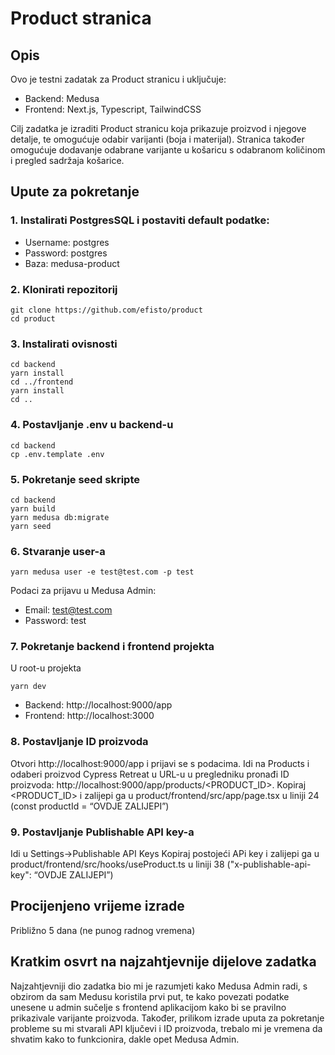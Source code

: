 # Product stranica

## Opis
Ovo je testni zadatak za Product stranicu i uključuje: 
  - Backend: Medusa 
  - Frontend: Next.js, Typescript, TailwindCSS 

Cilj zadatka je izraditi Product stranicu koja prikazuje proizvod 
i njegove detalje, te omogućuje odabir varijanti (boja i materijal).
Stranica također omogućuje dodavanje odabrane varijante u košaricu 
s odabranom količinom i pregled sadržaja košarice. 

## Upute za pokretanje

### 1. Instalirati PostgresSQL i postaviti default podatke: 
  - Username: postgres 
  - Password: postgres
  - Baza: medusa-product 

### 2. Klonirati repozitorij 
```
git clone https://github.com/efisto/product 
cd product
```
### 3. Instalirati ovisnosti 
```
cd backend 
yarn install 
cd ../frontend
yarn install 
cd .. 
```
### 4. Postavljanje .env u backend-u 
```
cd backend
cp .env.template .env
```
### 5. Pokretanje seed skripte
```
cd backend
yarn build
yarn medusa db:migrate
yarn seed
```
### 6. Stvaranje user-a
```
yarn medusa user -e test@test.com -p test
```
Podaci za prijavu u Medusa Admin:
  - Email: test@test.com
  - Password: test
  
### 7. Pokretanje backend i frontend projekta 
U root-u projekta
```
yarn dev
```
- Backend: http://localhost:9000/app
- Frontend: http://localhost:3000
### 8. Postavljanje ID proizvoda
Otvori http://localhost:9000/app i prijavi se s podacima.
Idi na Products i odaberi proizvod Cypress Retreat u URL-u u pregledniku pronađi ID proizvoda: http://localhost:9000/app/products/<PRODUCT_ID>. Kopiraj <PRODUCT_ID> i zalijepi ga u product/frontend/src/app/page.tsx u liniji 24 (const productId = “OVDJE ZALIJEPI”)

### 9. Postavljanje Publishable API key-a
Idi u Settings->Publishable API Keys
Kopiraj postojeći APi key i zalijepi ga u product/frontend/src/hooks/useProduct.ts u liniji 38 ("x-publishable-api-key": “OVDJE ZALIJEPI”)

## Procijenjeno vrijeme izrade
Približno 5 dana (ne punog radnog vremena)

## Kratkim osvrt na najzahtjevnije dijelove zadatka
Najzahtjevniji dio zadatka bio mi je razumjeti kako Medusa Admin radi, 
s obzirom da sam Medusu koristila prvi put, te kako povezati podatke 
unesene u admin sučelje s frontend aplikacijom kako bi se pravilno prikazivale 
varijante proizvoda. Također, prilikom izrade uputa za pokretanje probleme su mi 
stvarali API ključevi i ID proizvoda, trebalo mi je vremena da shvatim kako to 
funkcionira, dakle opet Medusa Admin.
